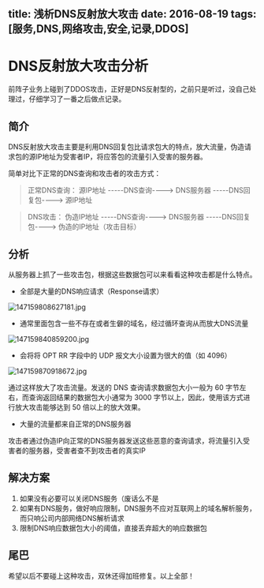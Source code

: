 title: 浅析DNS反射放大攻击
date: 2016-08-19
tags: [服务,DNS,网络攻击,安全,记录,DDOS]
----

<!-- more -->
# DNS反射放大攻击分析
前阵子业务上碰到了DDOS攻击，正好是DNS反射型的，之前只是听过，没自己处理过，仔细学习了一番之后做点记录。



## 简介
DNS反射放大攻击主要是利用DNS回复包比请求包大的特点，放大流量，伪造请求包的源IP地址为受害者IP，将应答包的流量引入受害的服务器。

简单对比下正常的DNS查询和攻击者的攻击方式：

>正常DNS查询：
源IP地址 -----DNS查询----> DNS服务器 -----DNS回复包----> 源IP地址

>DNS攻击：
伪造IP地址 -----DNS查询----> DNS服务器 -----DNS回复包----> 伪造的IP地址（攻击目标）

## 分析
从服务器上抓了一些攻击包，根据这些数据包可以来看看这种攻击都是什么特点。

-  全部是大量的DNS响应请求（Response请求）

![147159808627181.jpg](https://i.loli.net/2018/06/27/5b33620123f20.jpg)

- 通常里面包含一些不存在或者生僻的域名，经过循环查询从而放大DNS流量

![147159840859200.jpg](https://i.loli.net/2018/06/27/5b33620124647.jpg)


- 会将将 OPT RR 字段中的 UDP 报文大小设置为很大的值（如 4096）

![147159870918672.jpg](https://i.loli.net/2018/06/27/5b336201000de.jpg)

通过这样放大了攻击流量。发送的 DNS 查询请求数据包大小一般为 60 字节左右，而查询返回结果的数据包大小通常为 3000 字节以上，因此，使用该方式进行放大攻击能够达到 50 倍以上的放大效果。

- 大量的流量都来自正常的DNS服务器

攻击者通过伪造IP向正常的DNS服务器发送这些恶意的查询请求，将流量引入受害者的服务器，受害者查不到攻击者的真实IP


## 解决方案

1. 如果没有必要可以关闭DNS服务（废话么不是
2. 如果有DNS服务，做好响应限制，DNS服务不应对互联网上的域名解析服务，而只响公司内部网络DNS解析请求
3. 限制DNS响应数据包大小的阈值，直接丢弃超大的响应数据包


## 尾巴
希望以后不要碰上这种攻击，双休还得加班修复。以上全部！

